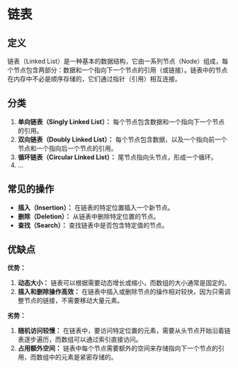 # 链表

## 定义

链表（Linked List）是一种基本的数据结构，它由一系列节点（Node）组成，每个节点包含两部分：数据和一个指向下一个节点的引用（或链接）。链表中的节点在内存中不必是顺序存储的，它们通过指针（引用）相互连接。

## 分类

1. **单向链表（Singly Linked List）：** 每个节点包含数据和一个指向下一个节点的引用。
2. **双向链表（Doubly Linked List）：** 每个节点包含数据，以及一个指向前一个节点和一个指向后一个节点的引用。
3. **循环链表（Circular Linked List）：** 尾节点指向头节点，形成一个循环。
4. ...

## 常见的操作

- **插入（Insertion）：** 在链表的特定位置插入一个新节点。
- **删除（Deletion）：** 从链表中删除特定位置的节点。
- **查找（Search）：** 查找链表中是否包含特定值的节点。

## 优缺点

**优势：**

1. **动态大小：** 链表可以根据需要动态增长或缩小，而数组的大小通常是固定的。
2. **插入和删除操作高效：** 在链表中插入或删除节点的操作相对较快，因为只需调整节点的链接，不需要移动大量元素。

**劣势：**

1. **随机访问较慢：** 在链表中，要访问特定位置的元素，需要从头节点开始沿着链表逐步遍历，而数组可以通过索引直接访问。
2. **占用额外空间：** 链表中每个节点需要额外的空间来存储指向下一个节点的引用，而数组中的元素是紧密存储的。